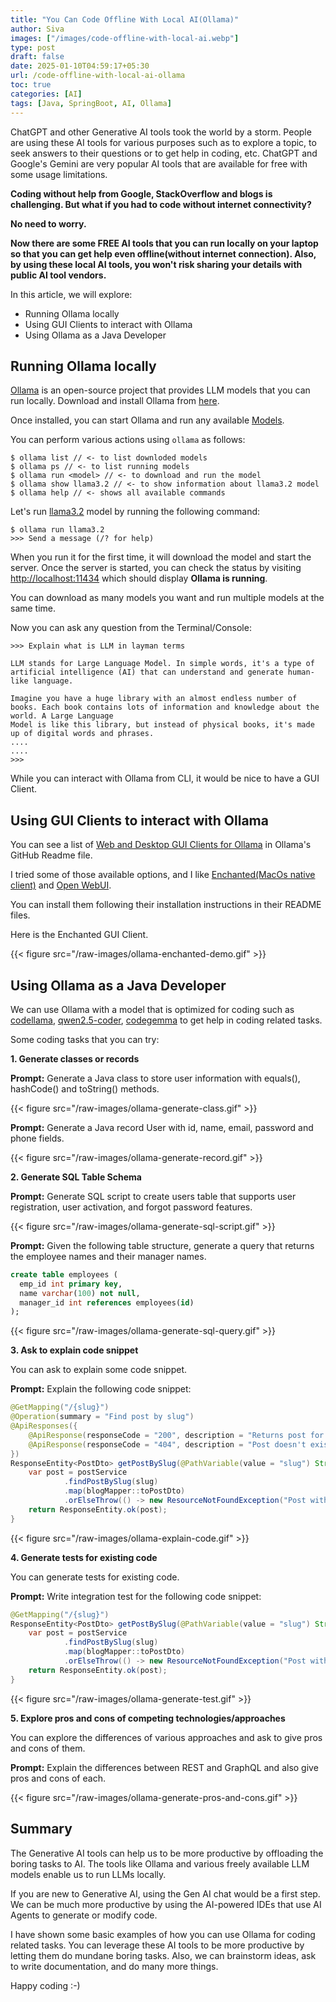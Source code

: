 ```yaml
---
title: "You Can Code Offline With Local AI(Ollama)"
author: Siva
images: ["/images/code-offline-with-local-ai.webp"]
type: post
draft: false
date: 2025-01-10T04:59:17+05:30
url: /code-offline-with-local-ai-ollama
toc: true
categories: [AI]
tags: [Java, SpringBoot, AI, Ollama]
---
```

ChatGPT and other Generative AI tools took the world by a storm.
People are using these AI tools for various purposes such as to explore a topic, 
to seek answers to their questions or to get help in coding, etc.
ChatGPT and Google's Gemini are very popular AI tools that are available for free with some usage limitations.

<!--more-->

**Coding without help from Google, StackOverflow and blogs is challenging.
But what if you had to code without internet connectivity?**

**No need to worry.**

**Now there are some FREE AI tools that you can run locally on your laptop so that you can get help even offline(without internet connection).
Also, by using these local AI tools, you won't risk sharing your details with public AI tool vendors.**

In this article, we will explore:
* Running Ollama locally
* Using GUI Clients to interact with Ollama
* Using Ollama as a Java Developer

## Running Ollama locally
[Ollama](https://ollama.com/) is an open-source project that provides LLM models that you can run locally.
Download and install Ollama from [here](https://ollama.com/download).

Once installed, you can start Ollama and run any available [Models](https://ollama.com/library).

You can perform various actions using `ollama` as follows:

```shell
$ ollama list // <- to list downloded models
$ ollama ps // <- to list running models
$ ollama run <model> // <- to download and run the model
$ ollama show llama3.2 // <- to show information about llama3.2 model
$ ollama help // <- shows all available commands
```

Let's run [llama3.2](https://ollama.com/library/llama3.2) model by running the following command:

```shell
$ ollama run llama3.2
>>> Send a message (/? for help)
```

When you run it for the first time, it will download the model and start the server.
Once the server is started, you can check the status by visiting [http://localhost:11434](http://localhost:11434)
which should display **Ollama is running**.

You can download as many models you want and run multiple models at the same time.

Now you can ask any question from the Terminal/Console:

```shell
>>> Explain what is LLM in layman terms

LLM stands for Large Language Model. In simple words, it's a type of artificial intelligence (AI) that can understand and generate human-like language.

Imagine you have a huge library with an almost endless number of books. Each book contains lots of information and knowledge about the world. A Large Language 
Model is like this library, but instead of physical books, it's made up of digital words and phrases.
....
....
>>>
```

While you can interact with Ollama from CLI, it would be nice to have a GUI Client.

## Using GUI Clients to interact with Ollama
You can see a list of [Web and Desktop GUI Clients for Ollama](https://github.com/ollama/ollama?tab=readme-ov-file#web--desktop) 
in Ollama's GitHub Readme file.

I tried some of those available options, and I like [Enchanted(MacOs native client)](https://github.com/gluonfield/enchanted) and
[Open WebUI](https://github.com/open-webui/open-webui).

You can install them following their installation instructions in their README files.

Here is the Enchanted GUI Client.

{{< figure src="/raw-images/ollama-enchanted-demo.gif" >}}

## Using Ollama as a Java Developer
We can use Ollama with a model that is optimized for coding 
such as [codellama](https://ollama.com/library/codellama), 
[qwen2.5-coder](https://ollama.com/library/qwen2.5-coder),
[codegemma](https://ollama.com/library/codegemma)
to get help in coding related tasks.

Some coding tasks that you can try:

**1. Generate classes or records**

**Prompt:** Generate a Java class to store user information with equals(), hashCode() and toString() methods.

{{< figure src="/raw-images/ollama-generate-class.gif" >}}

**Prompt:** Generate a Java record User with id, name, email, password and phone fields.

{{< figure src="/raw-images/ollama-generate-record.gif" >}}

**2. Generate SQL Table Schema**

**Prompt:** Generate SQL script to create users table that supports user registration, user activation, and forgot password features.

{{< figure src="/raw-images/ollama-generate-sql-script.gif" >}}

**Prompt:** Given the following table structure, generate a query that returns the employee names and their manager names.

```sql
create table employees (
  emp_id int primary key,
  name varchar(100) not null,
  manager_id int references employees(id)
);
```

{{< figure src="/raw-images/ollama-generate-sql-query.gif" >}}

**3. Ask to explain code snippet**

You can ask to explain some code snippet.

**Prompt:** Explain the following code snippet:

```java
@GetMapping("/{slug}")
@Operation(summary = "Find post by slug")
@ApiResponses({
    @ApiResponse(responseCode = "200", description = "Returns post for the given slug"),
    @ApiResponse(responseCode = "404", description = "Post doesn't exists for the given slug"),
})
ResponseEntity<PostDto> getPostBySlug(@PathVariable(value = "slug") String slug) {
    var post = postService
            .findPostBySlug(slug)
            .map(blogMapper::toPostDto)
            .orElseThrow(() -> new ResourceNotFoundException("Post with slug '" + slug + "' not found"));
    return ResponseEntity.ok(post);
}
```

{{< figure src="/raw-images/ollama-explain-code.gif" >}}

**4. Generate tests for existing code**

You can generate tests for existing code.

**Prompt:** Write integration test for the following code snippet:

```java
@GetMapping("/{slug}")
ResponseEntity<PostDto> getPostBySlug(@PathVariable(value = "slug") String slug) {
    var post = postService
            .findPostBySlug(slug)
            .map(blogMapper::toPostDto)
            .orElseThrow(() -> new ResourceNotFoundException("Post with slug '" + slug + "' not found"));
    return ResponseEntity.ok(post);
}
```

{{< figure src="/raw-images/ollama-generate-test.gif" >}}

**5. Explore pros and cons of competing technologies/approaches**

You can explore the differences of various approaches and ask to give pros and cons of them.

**Prompt:** Explain the differences between REST and GraphQL and also give pros and cons of each.

{{< figure src="/raw-images/ollama-generate-pros-and-cons.gif" >}}

## Summary
The Generative AI tools can help us to be more productive by offloading the boring tasks to AI.
The tools like Ollama and various freely available LLM models enable us to run LLMs locally.

If you are new to Generative AI, using the Gen AI chat would be a first step.
We can be much more productive by using the AI-powered IDEs that use AI Agents to generate or modify code.

I have shown some basic examples of how you can use Ollama for coding related tasks.
You can leverage these AI tools to be more productive by letting them do mundane boring tasks.
Also, we can brainstorm ideas, ask to write documentation, and do many more things.

Happy coding :-)
